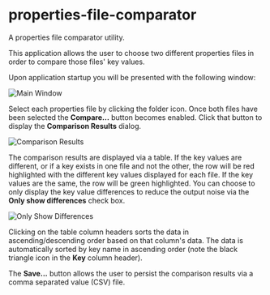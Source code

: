 # properties-file-comparator
A properties file comparator utility.

This application allows the user to choose two different properties files in order to compare those files' key values. 

Upon application startup you will be presented with the following window:

![Main Window](https://github.com/ppaternostro/properties-file-comparator/assets/32653184/9c8438a1-c874-4ce2-b702-b5da88a2759f)

Select each properties file by clicking the folder icon. Once both files have been selected the **Compare...** button becomes enabled. Click that button to display the **Comparison Results** dialog. 

![Comparison Results](https://github.com/ppaternostro/properties-file-comparator/assets/32653184/36df733a-81d5-4abb-b3f3-9c3235641858)

The comparison results are displayed via a table. If the key values are different, or if a key exists in one file and not the other, the row will be red highlighted with the different key values displayed for each file. If the key values are the same, the row will be green highlighted. You can choose to only display the key value differences to reduce the output noise via the **Only show differences** check box. 

![Only Show Differences](https://github.com/ppaternostro/properties-file-comparator/assets/32653184/c66251e7-89c5-430e-a8dd-7ea9e28442e0)

Clicking on the table column headers sorts the data in ascending/descending order based on that column's data. The data is automatically sorted by key name in ascending order (note the black triangle icon in the **Key** column header).

The **Save...** button allows the user to persist the comparison results via a comma separated value (CSV) file.